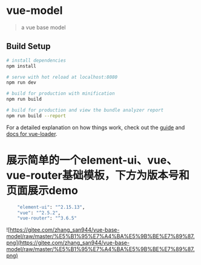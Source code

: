 # vue-model

> a vue base model

## Build Setup

```bash
# install dependencies
npm install

# serve with hot reload at localhost:8080
npm run dev

# build for production with minification
npm run build

# build for production and view the bundle analyzer report
npm run build --report
```

For a detailed explanation on how things work, check out the [guide](http://vuejs-templates.github.io/webpack/) and [docs for vue-loader](http://vuejs.github.io/vue-loader).

# 展示简单的一个element-ui、vue、vue-router基础模板，下方为版本号和页面展示demo

```bash
    "element-ui": "^2.15.13",
    "vue": "^2.5.2",
    "vue-router": "^3.6.5"
```

![https://gitee.com/zhang_san944/vue-base-model/raw/master/%E5%B1%95%E7%A4%BA%E5%9B%BE%E7%89%87.png](https://gitee.com/zhang_san944/vue-base-model/raw/master/%E5%B1%95%E7%A4%BA%E5%9B%BE%E7%89%87.png)
